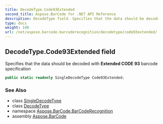```yaml
---
title: DecodeType.Code93Extended
second_title: Aspose.BarCode for .NET API Reference
description: DecodeType field. Specifies that the data should be decoded with Extended CODE 93 barcode specification
type: docs
weight: 140
url: /net/aspose.barcode.barcoderecognition/decodetype/code93extended/
---
```

## DecodeType.Code93Extended field

Specifies that the data should be decoded with **Extended CODE 93** barcode specification

```csharp
public static readonly SingleDecodeType Code93Extended;
```

### See Also

* class [SingleDecodeType](../../singledecodetype/)
* class [DecodeType](../)
* namespace [Aspose.BarCode.BarCodeRecognition](../../../aspose.barcode.barcoderecognition/)
* assembly [Aspose.BarCode](../../../)


